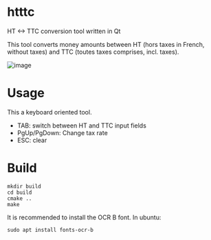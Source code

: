 # htttc
HT &lt;-> TTC conversion tool written in Qt

This tool converts money amounts between HT (hors taxes in French, without taxes) and TTC (toutes taxes comprises, incl. taxes).

![image](https://github.com/DexterMagnific/htttc/assets/2777588/05560fa0-5c79-485e-83e6-34f78bb5c238)

# Usage
This a keyboard oriented tool.

* TAB: switch between HT and TTC input fields
* PgUp/PgDown: Change tax rate
* ESC: clear

# Build
```
mkdir build
cd build
cmake ..
make
```

It is recommended to install the OCR B font. In ubuntu:
```
sudo apt install fonts-ocr-b
```
